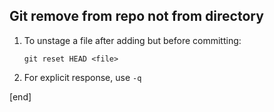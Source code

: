 ## Git remove from repo not from directory

 1. To unstage a file after adding but before committing:

        git reset HEAD <file>
        
 1. For explicit response, use `-q`

[end]
